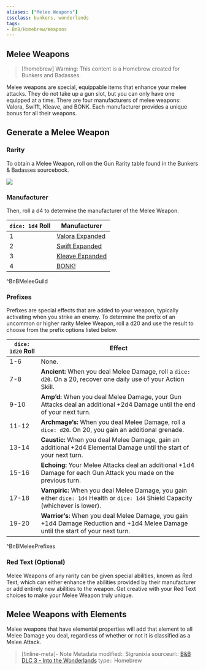 ```yaml
---
aliases: ["Melee Weapons"]
cssclass: bunkers, wonderlands
tags: 
- BnB/Homebrew/Weapons
---
```

## Melee Weapons

>[!homebrew]
> Warning: This content is a Homebrew created for Bunkers and Badasses.

Melee weapons are special, equippable items that enhance your melee attacks. They do not take up a gun slot, but you can only have one equipped at a time. There are four manufacturers of melee weapons: Valora, Swifft, Kleave, and BONK. Each manufacturer provides a unique bonus for all their weapons.

## Generate a Melee Weapon
### Rarity
To obtain a Melee Weapon, roll on the Gun Rarity table found in the Bunkers & Badasses sourcebook.

![](_attachments/BnB-Rarity-Table.md#^BnBRarity)

### Manufacturer
Then, roll a d4 to determine the manufacturer of the Melee Weapon.

|`dice: 1d4` Roll | Manufacturer |
| ---------------- | ------------ |
| 1                | [Valora Expanded](Valora%20Expanded.md)       |
| 2                | [Swift Expanded](Swift%20Expanded.md)        |
| 3                | [Kleave Expanded](Kleave%20Expanded.md)        |
| 4                | [BONK!](../Guilds/Bonk.md)             |
^BnBMeleeGuild

### Prefixes
Prefixes are special effects that are added to your weapon, typically activating when you strike an enemy. To determine the prefix of an uncommon or higher rarity Melee Weapon, roll a d20 and use the result to choose from the prefix options listed below.

| `dice: 1d20` Roll | Effect |
|---|---|
| 1-6 | None. |
| 7-8 | **Ancient:** When you deal Melee Damage, roll a `dice: d20`. On a 20, recover one daily use of your Action Skill. |
| 9-10 | **Amp’d:** When you deal Melee Damage, your Gun Attacks deal an additional +2d4 Damage until the end of your next turn. |
| 11-12 | **Archmage’s:** When you deal Melee Damage, roll a `dice: d20`. On 20, you gain an additional grenade. |
| 13-14 | **Caustic:** When you deal Melee Damage, gain an additional +2d4 Elemental Damage until the start of your next turn. |
| 15-16 | **Echoing:** Your Melee Attacks deal an additional +1d4 Damage for each Gun Attack you made on the previous turn.|
| 17-18 | **Vampiric:** When you deal Melee Damage, you gain either `dice: 1d4` Health or `dice: 1d4` Shield Capacity (whichever is lower). |
| 19-20 | **Warrior’s:** When you deal Melee Damage, you gain +1d4 Damage Reduction and +1d4 Melee Damage until the start of your next turn. |
^BnBMeleePrefixes

### Red Text (Optional)
Melee Weapons of any rarity can be given special abilities, known as Red Text, which can either enhance the abilities provided by their manufacturer or add entirely new abilities to the weapon. Get creative with your Red Text choices to make your Melee Weapon truly unique.

## Melee Weapons with Elements

Melee weapons that have elemental properties will add that element to all Melee Damage you deal, regardless of whether or not it is classified as a Melee Attack.



> [!inline-meta]-  Note Metadata
> modified:: Sigrunixia
> sourceurl:: [B&B DLC 3 - Into the Wonderlands](https://docs.google.com/document/d/1MLOgrWwcLNTnP9PuXrKiLImy7SUh4hXO8arVUAlmdp0/edit)
> type:: Homebrew
